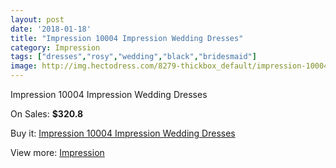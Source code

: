 ```yaml
---
layout: post
date: '2018-01-18'
title: "Impression 10004 Impression Wedding Dresses"
category: Impression
tags: ["dresses","rosy","wedding","black","bridesmaid"]
image: http://img.hectodress.com/8279-thickbox_default/impression-10004-impression-wedding-dresses.jpg
---
```

Impression 10004 Impression Wedding Dresses

On Sales: **$320.8**
<a href="https://www.hectodress.com/impression/4239-impression-10004-impression-wedding-dresses.html"><amp-img layout="responsive" width="600" height="600" src="//img.hectodress.com/8279-thickbox_default/impression-10004-impression-wedding-dresses.jpg" alt="Impression 10004 Impression Wedding Dresses 0" /></a>
<a href="https://www.hectodress.com/impression/4239-impression-10004-impression-wedding-dresses.html"><amp-img layout="responsive" width="600" height="600" src="//img.hectodress.com/8281-thickbox_default/impression-10004-impression-wedding-dresses.jpg" alt="Impression 10004 Impression Wedding Dresses 1" /></a>
<a href="https://www.hectodress.com/impression/4239-impression-10004-impression-wedding-dresses.html"><amp-img layout="responsive" width="600" height="600" src="//img.hectodress.com/8280-thickbox_default/impression-10004-impression-wedding-dresses.jpg" alt="Impression 10004 Impression Wedding Dresses 2" /></a>

Buy it: [Impression 10004 Impression Wedding Dresses](https://www.hectodress.com/impression/4239-impression-10004-impression-wedding-dresses.html "Impression 10004 Impression Wedding Dresses")

View more: [Impression](https://www.hectodress.com/48-impression "Impression")